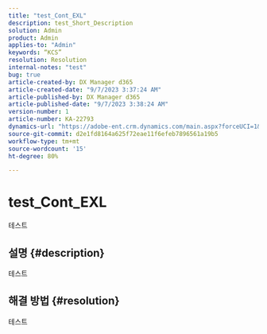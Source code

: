 ```yaml
---
title: "test_Cont_EXL"
description: test_Short_Description
solution: Admin
product: Admin
applies-to: "Admin"
keywords: “KCS”
resolution: Resolution
internal-notes: "test"
bug: true
article-created-by: DX Manager d365
article-created-date: "9/7/2023 3:37:24 AM"
article-published-by: DX Manager d365
article-published-date: "9/7/2023 3:38:24 AM"
version-number: 1
article-number: KA-22793
dynamics-url: "https://adobe-ent.crm.dynamics.com/main.aspx?forceUCI=1&pagetype=entityrecord&etn=knowledgearticle&id=6e2561db-2f4d-ee11-be6e-6045bd0065f9"
source-git-commit: d2e1fd8164a625f72eae11f6efeb7896561a19b5
workflow-type: tm+mt
source-wordcount: '15'
ht-degree: 80%

---
```


# test_Cont_EXL


테스트

## 설명 {#description}

테스트

## 해결 방법 {#resolution}


테스트

